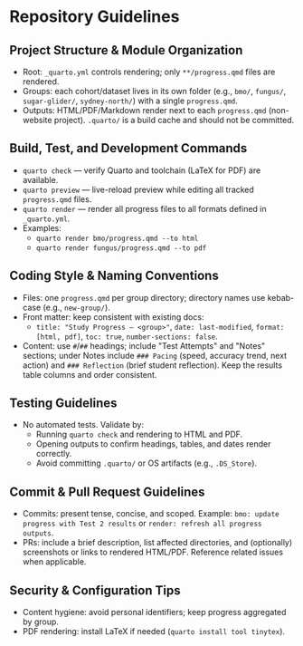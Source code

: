 # Repository Guidelines

## Project Structure & Module Organization
- Root: `_quarto.yml` controls rendering; only `**/progress.qmd` files are rendered.
- Groups: each cohort/dataset lives in its own folder (e.g., `bmo/`, `fungus/`, `sugar-glider/`, `sydney-north/`) with a single `progress.qmd`.
- Outputs: HTML/PDF/Markdown render next to each `progress.qmd` (non-website project). `.quarto/` is a build cache and should not be committed.

## Build, Test, and Development Commands
- `quarto check` — verify Quarto and toolchain (LaTeX for PDF) are available.
- `quarto preview` — live-reload preview while editing all tracked `progress.qmd` files.
- `quarto render` — render all progress files to all formats defined in `_quarto.yml`.
- Examples:
  - `quarto render bmo/progress.qmd --to html`
  - `quarto render fungus/progress.qmd --to pdf`

## Coding Style & Naming Conventions
- Files: one `progress.qmd` per group directory; directory names use kebab-case (e.g., `new-group/`).
- Front matter: keep consistent with existing docs:
  - `title: "Study Progress — <group>"`, `date: last-modified`, `format: [html, pdf]`, `toc: true`, `number-sections: false`.
- Content: use `#`/`##` headings; include "Test Attempts" and "Notes" sections; under Notes include `### Pacing` (speed, accuracy trend, next action) and `### Reflection` (brief student reflection). Keep the results table columns and order consistent.

## Testing Guidelines
- No automated tests. Validate by:
  - Running `quarto check` and rendering to HTML and PDF.
  - Opening outputs to confirm headings, tables, and dates render correctly.
  - Avoid committing `.quarto/` or OS artifacts (e.g., `.DS_Store`).

## Commit & Pull Request Guidelines
- Commits: present tense, concise, and scoped. Example: `bmo: update progress with Test 2 results` or `render: refresh all progress outputs`.
- PRs: include a brief description, list affected directories, and (optionally) screenshots or links to rendered HTML/PDF. Reference related issues when applicable.

## Security & Configuration Tips
- Content hygiene: avoid personal identifiers; keep progress aggregated by group.
- PDF rendering: install LaTeX if needed (`quarto install tool tinytex`).

